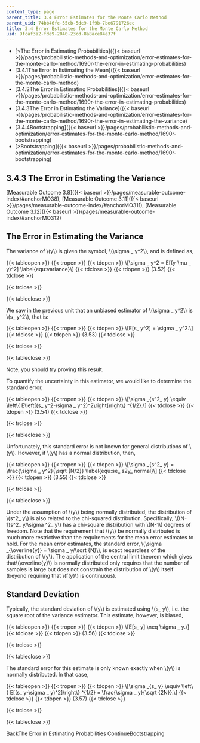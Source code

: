 ```yaml
---
content_type: page
parent_title: 3.4 Error Estimates for the Monte Carlo Method
parent_uid: 74bb46fc-55cb-5dc9-1f9b-7be6791726ec
title: 3.4 Error Estimates for the Monte Carlo Method
uid: 9fcaf3a2-fde9-2040-23cd-8a8ace84e37f
---
```


*   [<The Error in Estimating Probabilities]({{< baseurl >}}/pages/probabilistic-methods-and-optimization/error-estimates-for-the-monte-carlo-method/1690r-the-error-in-estimating-probabilities)
*   [3.4.1The Error in Estimating the Mean]({{< baseurl >}}/pages/probabilistic-methods-and-optimization/error-estimates-for-the-monte-carlo-method)
*   [3.4.2The Error in Estimating Probabilities]({{< baseurl >}}/pages/probabilistic-methods-and-optimization/error-estimates-for-the-monte-carlo-method/1690r-the-error-in-estimating-probabilities)
*   [3.4.3The Error in Estimating the Variance]({{< baseurl >}}/pages/probabilistic-methods-and-optimization/error-estimates-for-the-monte-carlo-method/1690r-the-error-in-estimating-the-variance)
*   [3.4.4Bootstrapping]({{< baseurl >}}/pages/probabilistic-methods-and-optimization/error-estimates-for-the-monte-carlo-method/1690r-bootstrapping)
*   [\>Bootstrapping]({{< baseurl >}}/pages/probabilistic-methods-and-optimization/error-estimates-for-the-monte-carlo-method/1690r-bootstrapping)

3.4.3 The Error in Estimating the Variance
------------------------------------------

[Measurable Outcome 3.8]({{< baseurl >}}/pages/measurable-outcome-index/#anchorMO38), [Measurable Outcome 3.11]({{< baseurl >}}/pages/measurable-outcome-index/#anchorMO311), [Measurable Outcome 3.12]({{< baseurl >}}/pages/measurable-outcome-index/#anchorMO312)

The Error in Estimating the Variance
------------------------------------

The variance of \\(y\\) is given the symbol, \\(\\sigma \_ y^2\\), and is defined as,

{{< tableopen >}}
{{< tropen >}}
{{< tdopen >}}
\\\[\\sigma \_ y^2 = E\[(y-\\mu \_ y)^2\] \\label{equ:variance}\\\]
{{< tdclose >}}
{{< tdopen >}}
(3.52)
{{< tdclose >}}

{{< trclose >}}

{{< tableclose >}}

We saw in the previous unit that an unbiased estimator of \\(\\sigma \_ y^2\\) is \\(s\_ y^2\\), that is:

{{< tableopen >}}
{{< tropen >}}
{{< tdopen >}}
\\\[E\[s\_ y^2\] = \\sigma \_ y^2.\\\]
{{< tdclose >}}
{{< tdopen >}}
(3.53)
{{< tdclose >}}

{{< trclose >}}

{{< tableclose >}}

Note, you should try proving this result.

To quantify the uncertainty in this estimator, we would like to determine the standard error,

{{< tableopen >}}
{{< tropen >}}
{{< tdopen >}}
\\\[\\sigma \_{s^2\_ y} \\equiv \\left\\{ E\\left\[(s\_ y^2-\\sigma \_ y^2)^2\\right\]\\right\\} ^{1/2}.\\\]
{{< tdclose >}}
{{< tdopen >}}
(3.54)
{{< tdclose >}}

{{< trclose >}}

{{< tableclose >}}

Unfortunately, this standard error is not known for general distributions of \\(y\\). However, if \\(y\\) has a normal distribution, then,

{{< tableopen >}}
{{< tropen >}}
{{< tdopen >}}
\\\[\\sigma \_{s^2\_ y} = \\frac{\\sigma \_ y^2}{\\sqrt {N/2}} \\label{equ:se\_ s2y\_ normal}\\\]
{{< tdclose >}}
{{< tdopen >}}
(3.55)
{{< tdclose >}}

{{< trclose >}}

{{< tableclose >}}

Under the assumption of \\(y\\) being normally distributed, the distribution of \\(s^2\_ y\\) is also related to the chi-squared distribution. Specifically, \\((N-1)s^2\_ y/\\sigma ^2\_ y\\) has a chi-square distribution with \\(N-1\\) degrees of freedom. Note that the requirement that \\(y\\) be normally distributed is much more restrictive than the requirements for the mean error estimates to hold. For the mean error estimates, the standard error, \\(\\sigma \_{\\overline{y}} = \\sigma \_ y/\\sqrt {N}\\), is exact regardless of the distribution of \\(y\\). The application of the central limit theorem which gives that\\(\\overline{y}\\) is normally distributed only requires that the number of samples is large but does not constrain the distribution of \\(y\\) itself (beyond requiring that \\(f(y)\\) is continuous).

Standard Deviation
------------------

Typically, the standard deviation of \\(y\\) is estimated using \\(s\_ y\\), i.e. the square root of the variance estimator. This estimate, however, is biased,

{{< tableopen >}}
{{< tropen >}}
{{< tdopen >}}
\\\[E\[s\_ y\] \\neq \\sigma \_ y.\\\]
{{< tdclose >}}
{{< tdopen >}}
(3.56)
{{< tdclose >}}

{{< trclose >}}

{{< tableclose >}}

The standard error for this estimate is only known exactly when \\(y\\) is normally distributed. In that case,

{{< tableopen >}}
{{< tropen >}}
{{< tdopen >}}
\\\[\\sigma \_{s\_ y} \\equiv \\left\\{ E\[(s\_ y-\\sigma \_ y)^2\]\\right\\} ^{1/2} = \\frac{\\sigma \_ y}{\\sqrt {2N}}.\\\]
{{< tdclose >}}
{{< tdopen >}}
(3.57)
{{< tdclose >}}

{{< trclose >}}

{{< tableclose >}}

BackThe Error in Estimating Probabilities ContinueBootstrapping